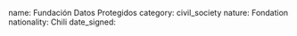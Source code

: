 name: Fundación Datos Protegidos
category: civil_society
nature:  Fondation 
nationality: Chili
date_signed:
    